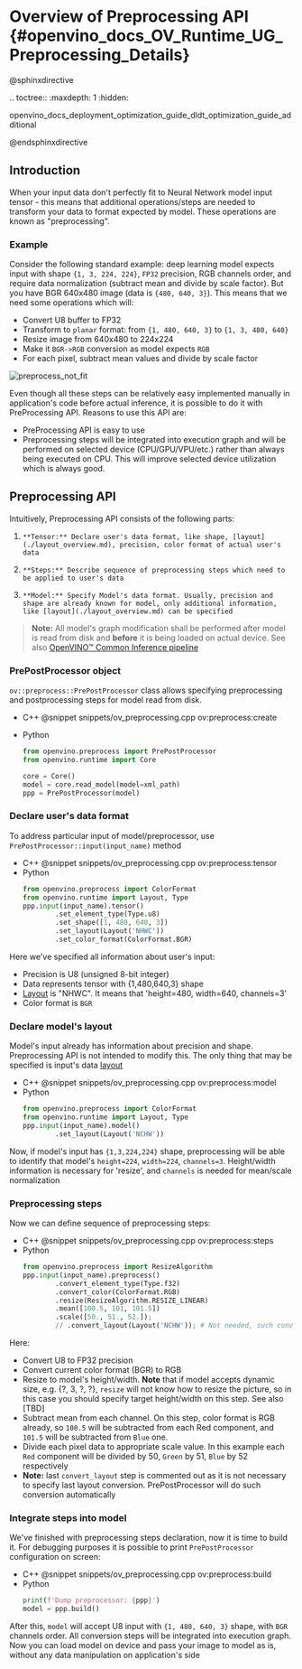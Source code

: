 # Overview of Preprocessing API {#openvino_docs_OV_Runtime_UG_Preprocessing_Details}

@sphinxdirective

.. toctree::
:maxdepth: 1
:hidden:

openvino_docs_deployment_optimization_guide_dldt_optimization_guide_additional

@endsphinxdirective

## Introduction

When your input data don't perfectly fit to Neural Network model input tensor - this means that additional operations/steps are needed to transform your data to format expected by model. These operations are known as "preprocessing".

### Example
Consider the following standard example: deep learning model expects input with shape `{1, 3, 224, 224}`, `FP32` precision, RGB channels order, and require data normalization (subtract mean and divide by scale factor). But you have BGR 640x480 image (data is `{480, 640, 3}`). This means that we need some operations which will:
 - Convert U8 buffer to FP32
 - Transform to `planar` format: from `{1, 480, 640, 3}` to `{1, 3, 480, 640}`
 - Resize image from 640x480 to 224x224
 - Make it `BGR->RGB` conversion as model expects `RGB`
 - For each pixel, subtract mean values and divide by scale factor

![preprocess_not_fit]


Even though all these steps can be relatively easy implemented manually in application's code before actual inference, it is possible to do it with PreProcessing API. Reasons to use this API are:
 - PreProcessing API is easy to use
 - Preprocessing steps will be integrated into execution graph and will be performed on selected device (CPU/GPU/VPU/etc.) rather than always being executed on CPU. This will improve selected device utilization which is always good.

## Preprocessing API

Intuitively, Preprocessing API consists of the following parts:
 1. 	**Tensor:** Declare user's data format, like shape, [layout](./layout_overview.md), precision, color format of actual user's data
 2. 	**Steps:** Describe sequence of preprocessing steps which need to be applied to user's data
 3. 	**Model:** Specify Model's data format. Usually, precision and shape are already known for model, only additional information, like [layout](./layout_overview.md) can be specified

>**Note:** All model's graph modification shall be performed after model is read from disk and **before** it is being loaded on actual device. See also [OpenVINO™ Common Inference pipeline](../migration_ov_2_0/docs/common_inference_pipeline.md)

### PrePostProcessor object

`ov::preprocess::PrePostProcessor` class allows specifying preprocessing and postprocessing steps for model read from disk.
- C++
@snippet snippets/ov_preprocessing.cpp ov:preprocess:create

- Python
    ```python
    from openvino.preprocess import PrePostProcessor
    from openvino.runtime import Core

    core = Core()
    model = core.read_model(model=xml_path)
    ppp = PrePostProcessor(model)
     ```

### Declare user's data format

To address particular input of model/preprocessor, use `PrePostProcessor::input(input_name)` method

- C++
@snippet snippets/ov_preprocessing.cpp ov:preprocess:tensor
- Python
    ```python
    from openvino.preprocess import ColorFormat
    from openvino.runtime import Layout, Type
    ppp.input(input_name).tensor()
            .set_element_type(Type.u8)
            .set_shape([1, 480, 640, 3])
            .set_layout(Layout('NHWC'))
            .set_color_format(ColorFormat.BGR)
     ```


Here we've specified all information about user's input:
 - Precision is U8 (unsigned 8-bit integer)
 - Data represents tensor with {1,480,640,3} shape
 - [Layout](./layout_overview.md) is "NHWC". It means that 'height=480, width=640, channels=3'
 - Color format is `BGR`

### Declare model's layout

Model's input already has information about precision and shape. Preprocessing API is not intended to modify this. The only thing that may be specified is input's data [layout](./layout_overview.md)

- C++
@snippet snippets/ov_preprocessing.cpp ov:preprocess:model
- Python
    ```python
    from openvino.preprocess import ColorFormat
    from openvino.runtime import Layout, Type
    ppp.input(input_name).model()
            .set_layout(Layout('NCHW'))
     ```


Now, if model's input has `{1,3,224,224}` shape, preprocessing will be able to identify that model's `height=224`, `width=224`, `channels=3`. Height/width information is necessary for 'resize', and `channels` is needed for mean/scale normalization

### Preprocessing steps

Now we can define sequence of preprocessing steps:

- C++
@snippet snippets/ov_preprocessing.cpp ov:preprocess:steps
- Python
    ```python
    from openvino.preprocess import ResizeAlgorithm
    ppp.input(input_name).preprocess()
            .convert_element_type(Type.f32)
            .convert_color(ColorFormat.RGB)
            .resize(ResizeAlgorithm.RESIZE_LINEAR)
            .mean([100.5, 101, 101.5])
            .scale([50., 51., 52.]);
            // .convert_layout(Layout('NCHW')); # Not needed, such conversion will be added implicitly
     ```

Here:
 - Convert U8 to FP32 precision
 - Convert current color format (BGR) to RGB
 - Resize to model's height/width. **Note** that if model accepts dynamic size, e.g. {?, 3, ?, ?}, `resize` will not know how to resize the picture, so in this case you should specify target height/width on this step. See also [TBD]
 - Subtract mean from each channel. On this step, color format is RGB already, so `100.5` will be subtracted from each Red component, and `101.5` will be subtracted from `Blue` one.
 - Divide each pixel data to appropriate scale value. In this example each `Red` component will be divided by 50, `Green` by 51, `Blue` by 52 respectively
 - **Note:** last `convert_layout` step is commented out as it is not necessary to specify last layout conversion. PrePostProcessor will do such conversion automatically

### Integrate steps into model

We've finished with preprocessing steps declaration, now it is time to build it. For debugging purposes it is possible to print `PrePostProcessor` configuration on screen:

- C++
@snippet snippets/ov_preprocessing.cpp ov:preprocess:build
- Python
    ```python
    print(f'Dump preprocessor: {ppp}')
    model = ppp.build()
     ```


After this, `model` will accept U8 input with `{1, 480, 640, 3}` shape, with `BGR` channels order. All conversion steps will be integrated into execution graph. Now you can load model on device and pass your image to model as is, without any data manipulation on application's side


[preprocess_not_fit]: img/preprocess_not_fit.png
